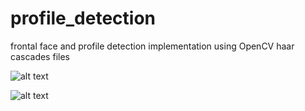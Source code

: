 # profile_detection

frontal face and profile detection implementation using OpenCV haar cascades files

![alt text](https://github.com/mevo12318/profile_detection/blob/master/results/perfil_detection.gif)

![alt text](https://github.com/mevo12318/profile_detection/blob/master/results/perfil_detection.png)